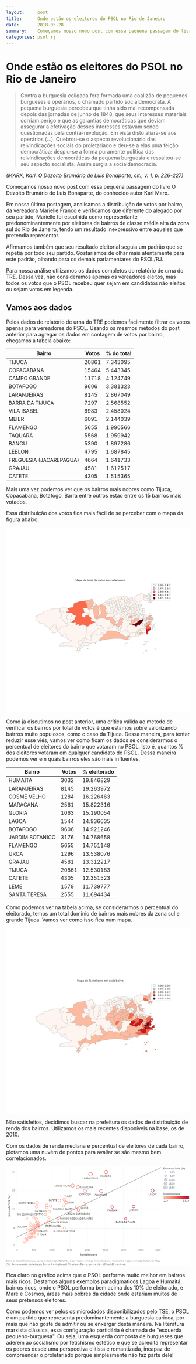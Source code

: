 ```yaml
---
layout:     post
title:      Onde estão os eleitores do PSOL no Rio de Janeiro
date:       2018-05-28
summary:    Começamos nosso novo post com essa pequena passagem do livro O Dezoito Brumário de Luis Bonaparte, do conhecido autor Karl Marx.
categories: psol rj
---
```



# Onde estão os eleitores do PSOL no Rio de Janeiro

>Contra a burguesia coligada fora formada uma coalizão de pequenos burgueses e operários, o chamado partido socialdemocrata. A pequena burguesia percebeu que  tinha  sido  mal  recompensada  depois  das  jornadas de  junho  de  1848,  que seus  interesses  materiais  corriam  perigo  e  que  as  garantias  democráticas  que deviam assegurar a efetivação desses interesses estavam sendo questionadas pela contra-revolução.  Em  vista  disto  aliara-se  aos  operários  (...).  Quebrou-se  o aspecto revolucionário das reivindicações sociais do proletariado e deu-se a elas uma    feição    democrática;    despiu-se    a    forma    puramente    política    das reivindicações  democráticas  da  pequena  burguesia  e ressaltou-se  seu  aspecto socialista.   Assim   surgia   a socialdemocracia.

_(MARX,  Karl.  O 
Dezoito Brumário de Luis Bonaparte, cit., v. 1, p. 
226-227)_

Começamos nosso novo post com essa pequena passagem do livro O Dezoito Brumário de Luis Bonaparte, do conhecido autor Karl Marx.

Em nossa última postagem, analisamos a distribuição de votos por bairro, da vereadora Marielle Franco e verificamos que diferente do alegado por seu partido, Marielle foi escolhida como representante predonominantemente por eleitores de bairros de classe média alta da zona sul do Rio de Janeiro, tendo um resultado inexpressivo entre aqueles que pretendia representar.

Afirmamos também que seu resultado eleitorial seguia um padrão que se repetia por todo seu partido. Gostaríamos de olhar mais atentamente para este padrão, olhando para os demais parlamentares do PSOL/RJ.

Para nossa análise utilizamos os dados completos do relatório de urna do TRE. Dessa vez, não consideramos apenas os vereadores eleitos, mas todos os votos que o PSOL recebeu quer sejam em candidatos não eleitos ou sejam votos em legenda. 

## **Vamos aos dados**

Pelos dados de relatório de urna do TRE podemos facilmente filtrar os votos apenas para vereadores do PSOL. Usando os mesmos métodos do post anterior para agregar os dados em contagem de votos por bairro, chegamos a tabela abaixo:

| ﻿Bairro                  | Votos | % do total |
|-------------------------|-------|------------|
| TIJUCA                  | 20861 | 7.343095   |
| COPACABANA              | 15464 | 5.443345   |
| CAMPO GRANDE            | 11718 | 4.124749   |
| BOTAFOGO                | 9606  | 3.381323   |
| LARANJEIRAS             | 8145  | 2.867049   |
| BARRA DA TIJUCA         | 7297  | 2.568552   |
| VILA ISABEL             | 6983  | 2.458024   |
| MEIER                   | 6091  | 2.144039   |
| FLAMENGO                | 5655  | 1.990566   |
| TAQUARA                 | 5568  | 1.959942   |
| BANGU                   | 5390  | 1.897286   |
| LEBLON                  | 4795  | 1.687845   |
| FREGUESIA (JACAREPAGUA) | 4664  | 1.641733   |
| GRAJAU                  | 4581  | 1.612517   |
| CATETE                  | 4305  | 1.515365   |

Mais uma vez podemos ver que os bairros mais nobres como Tijuca, Copacabana, Botafogo, Barra entre outros estão entre os 15 bairros mais votados.

Essa distribuição dos votos fica mais fácil de se perceber com o mapa da figura abaixo.

![image](img/totalpsol.png)

Como já discutimos no post anterior, uma crítica válida ao metodo de verificar os bairros por total de votos é que estamos sobre valorizando bairros muito populosos, como o caso da Tijuca. Dessa maneira, para tentar reduzir esse viés, vamos ver como ficam os dados se considerarmos o percentual de eleitores do bairro que votaram no PSOL. Isto é, quantos % dos eleitores votaram em qualquer candidato do PSOL. Dessa maneira podemos ver em quais bairros eles são mais influentes. 

| ﻿Bairro          | Votos | % eleitorado |
|-----------------|-------|--------------|
| HUMAITA         | 3032  | 19.846829    |
| LARANJEIRAS     | 8145  | 19.263972    |
| COSME VELHO     | 1284  | 16.226463    |
| MARACANA        | 2561  | 15.822316    |
| GLORIA          | 1063  | 15.190054    |
| LAGOA           | 1544  | 14.936635    |
| BOTAFOGO        | 9606  | 14.921246    |
| JARDIM BOTANICO | 3176  | 14.768658    |
| FLAMENGO        | 5655  | 14.751148    |
| URCA            | 1296  | 13.538076    |
| GRAJAU          | 4581  | 13.312217    |
| TIJUCA          | 20861 | 12.530183    |
| CATETE          | 4305  | 12.351523    |
| LEME            | 1579  | 11.739777    |
| SANTA TERESA    | 2555  | 11.694434    |

Como podemos ver na tabela acima, se considerarmos o percentual do eleitorado, temos um total dominio de bairros mais nobres da zona sul e grande Tijuca. Vamos ver como isso fica num mapa.

![image](img/fracaobairropsol.png)


Não satisfeitos, decidimos buscar na prefeitura os dados de distribuição de renda dos bairros. Utilizamos os mais recentes disponíveis na base, os de 2010. 

Com os dados de renda mediana e percentual de eleitores de cada bairro, plotamos uma nuvém de pontos para avaliar se são mesmo bem correlacionados.

![image](img/votospsolbairro.png)

Fica claro no gráfico acima que o PSOL performa muito melhor em bairros mais ricos. Destamos alguns exemplos paradigmaticos Lagoa e Humaitá, bairros ricos, onde o PSOL performa bem acima dos 10% de eleitorado, e Maré e Cosmos, áreas mais pobres da cidade onde estariam muitos de seus pretensos eleitores.


Como podemos ver pelos os microdados disponibilizados pelo TSE, o PSOL é um partido que representa predominantemente a burguesia carioca, por mais que não goste de admitir ou se enxergar desta maneira. Na literatura marxista clássica, essa configuração partidária é chamada de "esquerda pequeno-burguesa". Ou seja, uma esquerda composta de burgueses que aderem ao socialismo por fetichismo estético e que se acredita representar os pobres desde uma perspectiva elitista e romantizada, incapaz de compreender o proletariado porque simplesmente não faz parte dele!

